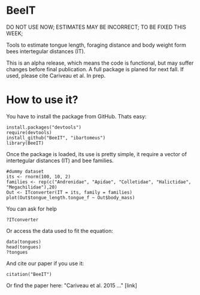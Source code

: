 BeeIT
=====

DO NOT USE NOW; ESTIMATES MAY BE INCORRECT; TO BE FIXED THIS WEEK;

Tools to estimate tongue length, foraging distance and body weight form bees intertegular distances (IT).

This is an alpha release, which means the code is functional, but may suffer changes before final publication. A full package is planed for next fall. If used, please cite Cariveau et al. In prep.

How to use it?
==============
You have to install the package from GitHub. Thats easy:

```
install.packages("devtools")
require(devtools)
install_github("BeeIT", "ibartomeus")
library(BeeIT)
```

Once the package is loaded, its use is pretty simple, it require a vector of intertegular distances (IT) and bee families.

```
#dummy dataset
its <- rnorm(100, 10, 2)
families <- rep(c("Andrenidae", "Apidae", "Colletidae", "Halictidae", "Megachilidae"),20)
Out <- ITconverter(IT = its, family = families)
plot(Out$tongue_length.tongue_f ~ Out$body_mass)
```

You can ask for help
```
?ITconverter
```

Or access the data used to fit the equation:
```
data(tongues)
head(tongues)
?tongues
```

And cite our paper if you use it:
```
citation("BeeIT")
```

Or find the paper here: "Cariveau et al. 2015 ..." [link]

